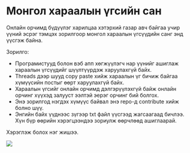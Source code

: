 # Монгол хараалын үгсийн сан
Онлайн орчимд бүдүүлэг харилцаа хэтэрхий газар авч байгаа учир үүний эсрэг тэмцэх зорилгоор монгол хараалын үгсүүдийн санг энд үүсгэж байна.

Зорилго:
- Програмистууд болон вэб апп хөгжүүлэгч нар үүнийг ашиглаж хараалын үгсүүдийг шүүлтүүрдэж харуулахгүй байх.
- Threads дээр шууд copy paste хийж хараалын үг бичиж байгаа хүмүүсийн постыг өөрт харуулахгүй байх.
- Хараалын үгсийг онлайн орчимд дэлгэрүүлэхгүй байж онлайн орчинг хүүхэд залууст ээлтэй эерэг орчинг бий болгох.
- Энэ зорилгод нэгдэх хүмүүс байвал энэ repo-д contribute хийж болно шүү.
- Энгийн байх үүднээс зүгээр txt файл үүсгээд жагсаагаад бичлээ. Хүн бүр өөрийн хэрэгцээндээ зориулж өөрчлөөд ашиглаарай.

Хэрэглэж болох нэг жишээ.


![](https://media.cleanshot.cloud/media/86486/8f9XUivJiFaGvevAROqjX0hZEvnoP4kqlRR3ezTo.gif?Expires=1726603458&Signature=DxMkeQDogNUR~BiJNSGFVTeUU0HytieCIaitDpROAbRG~U2LVFyrFkH4Ki-g3Gm8mtIsEq9hNcNwK7QjtPDf0Pq0hyNZfEnNCgt8Vzs8PQhdgRketOCCX3bUA3S3tNsFgAKE9MaITREUprvUTmAwjtyyn5vArI-6MEBEj6P4zFmiAeZRQdMKCrOKzfdFIDkE0BCpLvxbBeFk6c~c9LESK4rfQ4XWG6rpSYWRZPzIH8bAxaRgNEQ0Vs3nhs~VQw1ETc7apYL69~-gr0EIpG0PDp6EkKTG9Xu23BoUdGpQsFUsxQBC7F6o5ljPr9f2Tpjv9MNVRvV2QEKCq1ePotdVcA__&Key-Pair-Id=K269JMAT9ZF4GZ)

